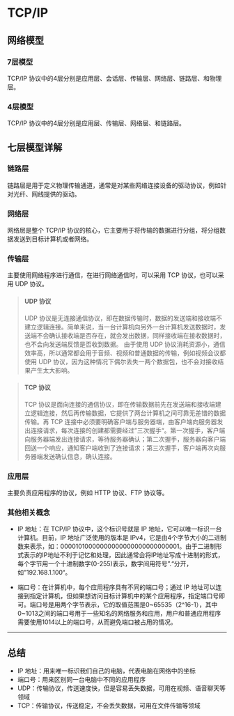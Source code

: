 # **TCP/IP**

## 网络模型

### **7层模型**

TCP/IP 协议中的4层分别是应用层、会话层、传输层、网络层、链路层、和物理层。

### **4层模型**

TCP/IP 协议中的4层分别是应用层、传输层、网络层、和链路层。

## 七层模型详解

### **链路层**

链路层是用于定义物理传输通道，通常是对某些网络连接设备的驱动协议，例如针对光纤、网线提供的驱动。

### **网络层**

网络层是整个 TCP/IP 协议的核心，它主要用于将传输的数据进行分组，将分组数据发送到目标计算机或者网络。

### **传输层**

主要使用网络程序进行通信，在进行网络通信时，可以采用 TCP 协议，也可以采用 UDP 协议。

> #### UDP 协议
>
> UDP 协议是无连接通信协议，即在数据传输时，数据的发送端和接收端不建立逻辑连接。简单来说，当一台计算机向另外一台计算机发送数据时，发送端不会确认接收端是否存在，就会发出数据，同样接收端在接收数据时，也不会向发送端反馈是否收到数据。
由于使用 UDP 协议消耗资源小，通信效率高，所以通常都会用于音频、视频和普通数据的传输，例如视频会议都使用 UDP 协议，因为这种情况下偶尔丢失一两个数据包，也不会对接收结果产生太大影响。

> #### TCP 协议
>
> TCP 协议是面向连接的通信协议，即在传输数据前先在发送端和接收端建立逻辑连接，然后再传输数据，它提供了两台计算机之间可靠无差错的数据传输。再 TCP 连接中必须要明确客户端与服务器端，由客户端向服务器发出连接请求，每次连接的创建都需要经过”三次握手“。第一次握手，客户端向服务器端发出连接请求，等待服务器确认；第二次握手，服务器向客户端回送一个响应，通知客户端收到了连接请求；第三次握手，客户端再次向服务器端发送确认信息，确认连接。

### **应用层**

主要负责应用程序的协议，例如 HTTP 协议、FTP 协议等。

### **其他相关概念**

- IP 地址：在 TCP/IP 协议中，这个标识号就是 IP 地址，它可以唯一标识一台计算机。目前，IP 地址广泛使用的版本是 IPv4，它是由4个字节大小的二进制数来表示，如：00001010000000000000000000000001。由于二进制形式表示的IP地址不利于记忆和处理，因此通常会将IP地址写成十进制的形式，每个字节用一个十进制数字(0-255)表示，数字间用符号”.“分开，如”192.168.1.100“。

- 端口号：在计算机中，每个应用程序具有不同的端口号；通过 IP 地址可以连接到指定计算机，但如果想访问目标计算机中的某个应用程序，指定端口号即可。端口号是用两个字节表示，它的取值范围是0~65535（2^16-1），其中0~1013之间的端口号用于一些知名的网络服务和应用，用户和普通应用程序需要使用1014以上的端口号，从而避免端口被占用的情况。

- - -

## 总结

- IP 地址：用来唯一标识我们自己的电脑，代表电脑在网络中的坐标
- 端口号：用来区别同一台电脑中不同的应用程序
- UDP：传输协议，传送速度快，但是容易丢失数据，可用在视频、语音聊天等领域
- TCP：传输协议，传送稳定，不会丢失数据，可用在文件传输等领域
